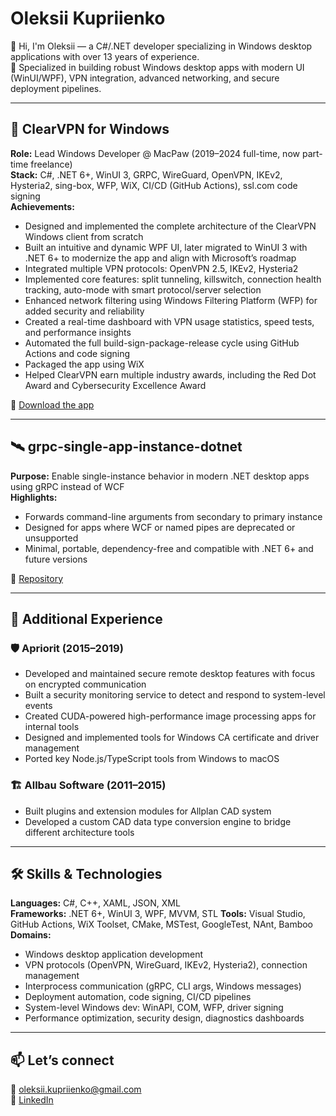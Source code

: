 # Oleksii Kupriienko

👋 Hi, I'm Oleksii — a C#/.NET developer specializing in Windows desktop applications with over 13 years of experience.  
🧩 Specialized in building robust Windows desktop apps with modern UI (WinUI/WPF), VPN integration, advanced networking, and secure deployment pipelines.

---

## 🎯 ClearVPN for Windows

**Role:** Lead Windows Developer @ MacPaw (2019–2024 full-time, now part-time freelance)  
**Stack:** C#, .NET 6+, WinUI 3, GRPC, WireGuard, OpenVPN, IKEv2, Hysteria2, sing-box, WFP, WiX, CI/CD (GitHub Actions), ssl.com code signing  
**Achievements:**
- Designed and implemented the complete architecture of the ClearVPN Windows client from scratch
- Built an intuitive and dynamic WPF UI, later migrated to WinUI 3 with .NET 6+ to modernize the app and align with Microsoft’s roadmap
- Integrated multiple VPN protocols: OpenVPN 2.5, IKEv2, Hysteria2
- Implemented core features: split tunneling, killswitch, connection health tracking, auto-mode with smart protocol/server selection
- Enhanced network filtering using Windows Filtering Platform (WFP) for added security and reliability
- Created a real-time dashboard with VPN usage statistics, speed tests, and performance insights
- Automated the full build-sign-package-release cycle using GitHub Actions and code signing
- Packaged the app using WiX
- Helped ClearVPN earn multiple industry awards, including the Red Dot Award and Cybersecurity Excellence Award

🔗 [Download the app](https://clearvpn.com)

---

## 🛰 grpc-single-app-instance-dotnet

**Purpose:** Enable single-instance behavior in modern .NET desktop apps using gRPC instead of WCF  
**Highlights:**
- Forwards command-line arguments from secondary to primary instance
- Designed for apps where WCF or named pipes are deprecated or unsupported
- Minimal, portable, dependency-free and compatible with .NET 6+ and future versions

🔗 [Repository](https://github.com/cuprumator/grpc-single-app-instance-dotnet)

---

## 💼 Additional Experience

### 🛡 Apriorit (2015–2019)
- Developed and maintained secure remote desktop features with focus on encrypted communication
- Built a security monitoring service to detect and respond to system-level events
- Created CUDA-powered high-performance image processing apps for internal tools
- Designed and implemented tools for Windows CA certificate and driver management
- Ported key Node.js/TypeScript tools from Windows to macOS

### 🏗 Allbau Software (2011–2015)
- Built plugins and extension modules for Allplan CAD system
- Developed a custom CAD data type conversion engine to bridge different architecture tools

---

## 🛠️ Skills & Technologies

**Languages:** C#, C++, XAML, JSON, XML  
**Frameworks:** .NET 6+, WinUI 3, WPF, MVVM, STL
**Tools:** Visual Studio, GitHub Actions, WiX Toolset, CMake, MSTest, GoogleTest, NAnt, Bamboo  
**Domains:**  
- Windows desktop application development  
- VPN protocols (OpenVPN, WireGuard, IKEv2, Hysteria2), connection management  
- Interprocess communication (gRPC, CLI args, Windows messages)  
- Deployment automation, code signing, CI/CD pipelines  
- System-level Windows dev: WinAPI, COM, WFP, driver signing  
- Performance optimization, security design, diagnostics dashboards

---

## 📫 Let’s connect

📧 oleksii.kupriienko@gmail.com  
🔗 [LinkedIn](https://www.linkedin.com/in/kupriienko/)
